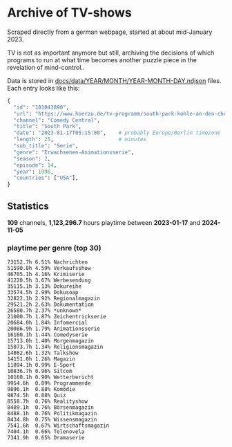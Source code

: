 # Archive of TV-shows

Scraped directly from a german webpage, started at about mid-January 2023.

TV is not as important anymore but still, archiving the decisions of which programs to run at what time
becomes another puzzle piece in the revelation of mind-control.. 

Data is stored in [docs/data/YEAR/MONTH/YEAR-MONTH-DAY.ndjson](docs/data/) files. 
Each entry looks like this:

```python
{
  "id": "181043890", 
  "url": "https://www.hoerzu.de/tv-programm/south-park-kohle-an-den-chefkoch/bid_181043890/", 
  "channel": "Comedy Central", 
  "title": "South Park", 
  "date": "2023-01-17T05:15:00",    # probably Europe/Berlin timezone 
  "length": 25,                     # minutes 
  "sub_title": "Serie", 
  "genre": "Erwachsenen-Animationsserie", 
  "season": 2, 
  "episode": 14, 
  "year": 1998, 
  "countries": ["USA"],
}
```

## Statistics

**109** channels, **1,123,296.7** hours playtime between **2023-01-17** and **2024-11-05**


### playtime per genre (top 30)

    73152.7h 6.51% Nachrichten
    51590.8h 4.59% Verkaufsshow
    46705.1h 4.16% Krimiserie
    41220.5h 3.67% Werbesendung
    35115.1h 3.13% Dokureihe
    33574.5h 2.99% Dokusoap
    32822.1h 2.92% Regionalmagazin
    29521.2h 2.63% Dokumentation
    26580.7h 2.37% *unknown*
    21000.7h 1.87% Zeichentrickserie
    20684.0h 1.84% Infomercial
    20086.9h 1.79% Animationsserie
    16160.1h 1.44% Comedyserie
    15713.0h 1.40% Morgenmagazin
    15073.7h 1.34% Religionsmagazin
    14862.6h 1.32% Talkshow
    14151.0h 1.26% Magazin
    11094.1h 0.99% E-Sport
    10836.7h 0.96% Sitcom
    10160.1h 0.90% Wetterbericht
    9954.6h  0.89% Programmende
    9896.1h  0.88% Komödie
    9874.5h  0.88% Quiz
    8558.7h  0.76% Realityshow
    8489.1h  0.76% Börsenmagazin
    8488.1h  0.76% Politikmagazin
    8434.8h  0.75% Wissensmagazin
    7541.6h  0.67% Wirtschaftsmagazin
    7404.1h  0.66% Telenovela
    7341.9h  0.65% Dramaserie
